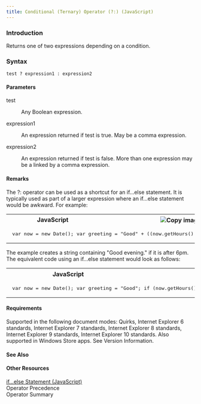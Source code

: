 ```yaml
---
title: Conditional (Ternary) Operator (?:) (JavaScript)
---
```


### Introduction 

 Returns one of two expressions depending on a condition.

### Syntax 

```
test ? expression1 : expression2
```

#### Parameters 

<div id="sectionSection0" class="section" name="collapseableSection" style="" expanded="true">
  <dl class="authored">
    <dt>
      <span class="parameter" sdata="paramReference" xmlns:util="util">test</span>
    </dt>
    <dd>
      <p xmlns:util="util">
        Any Boolean expression.
      </p>
    </dd>
    <dt>
      <span class="parameter" sdata="paramReference" xmlns:util="util">expression1</span>
    </dt>
    <dd>
      <p xmlns:util="util">
        An expression returned if <span class="parameter" sdata="paramReference">test</span> is <span sdata="langKeyword" value="true"><span class="keyword">true</span></span>. May be a comma
        expression.
      </p>
    </dd>
    <dt>
      <span class="parameter" sdata="paramReference" xmlns:util="util">expression2</span>
    </dt>
    <dd>
      <p xmlns:util="util">
        An expression returned if <span class="parameter" sdata="paramReference">test</span> is <span sdata="langKeyword" value="false"><span class="keyword">false</span></span>. More than one
        expression may be a linked by a comma expression.
      </p>
    </dd>
  </dl>
</div>

#### Remarks 

<div id="languageReferenceRemarksSection" class="section" name="collapseableSection" style="">
  <p xmlns:util="util">
    The <span sdata="langKeyword" value="?:"><span class="keyword">?:</span></span> operator can be used as a shortcut for an <span sdata="langKeyword" value="if...else"><span class=
    "keyword">if...else</span></span> statement. It is typically used as part of a larger expression where an <span sdata="langKeyword" value="if...else"><span class="keyword">if...else</span></span>
    statement would be awkward. For example:
  </p>
  <div class="code">
    <table width="100%" cellspacing="0" cellpadding="0">
      <tr>
        <th>
          JavaScript&nbsp;
        </th>
        <th>
          <span class="copyCode" onclick="CopyCode(this)" onkeypress="CopyCode_CheckKey(this, event)" onmouseover="ChangeCopyCodeIcon(this)" onmouseout="ChangeCopyCodeIcon(this)" tabindex=
          "0"><img class="copyCodeImage" name="ccImage" align="absmiddle" alt="Copy image" title="Copy image" src="../icons/copycode.gif" />Copy Code</span>
        </th>
      </tr>
      <tr>
        <td colspan="2">
          <pre>
 var now = new Date(); var greeting = "Good" + ((now.getHours() &gt; 17) <span class="label">?</span> " evening." <span class="label">:</span> " day."); 
</pre>
        </td>
      </tr>
    </table>
  </div>
  <p xmlns:util="util">
    The example creates a string containing "Good evening." if it is after 6pm. The equivalent code using an <span sdata="langKeyword" value="if...else"><span class="keyword">if...else</span></span>
    statement would look as follows:
  </p>
  <div class="code">
    <table width="100%" cellspacing="0" cellpadding="0">
      <tr>
        <th>
          JavaScript&nbsp;
        </th>
        <th>
          <span class="copyCode" onclick="CopyCode(this)" onkeypress="CopyCode_CheckKey(this, event)" onmouseover="ChangeCopyCodeIcon(this)" onmouseout="ChangeCopyCodeIcon(this)" tabindex=
          "0"><img class="copyCodeImage" name="ccImage" align="absmiddle" alt="Copy image" title="Copy image" src="../icons/copycode.gif" />Copy Code</span>
        </th>
      </tr>
      <tr>
        <td colspan="2">
          <pre>
 var now = new Date(); var greeting = "Good"; if (now.getHours() &gt; 17)    greeting += " evening."; else    greeting += " day."; 
</pre>
        </td>
      </tr>
    </table>
  </div>
</div>

#### Requirements 

<div id="requirementsTitleSection" class="section" name="collapseableSection" style="">
  <p xmlns:util="util"></p>
  <p>
    Supported in the following document modes: Quirks, Internet Explorer 6 standards, Internet Explorer 7 standards, Internet Explorer 8 standards, Internet Explorer 9 standards, Internet Explorer 10
    standards. Also supported in Windows Store apps. See Version Information.
  </p>
</div>

#### See Also 

<div id="seeAlsoSection" class="section" name="collapseableSection" style="">
  <h4 class="subHeading">
    Other Resources
  </h4>
  <div class="seeAlsoStyle">
    <span sdata="link" xmlns:util="util"><a href="dfbe86e8-9c1e-4ef5-bb9c-7d1db7ce2506.htm">if...else Statement (JavaScript)</a></span>
  </div>
  <div class="seeAlsoStyle">
    <span sdata="link" xmlns:util="util">Operator Precedence</span>
  </div>
  <div class="seeAlsoStyle">
    <span sdata="link" xmlns:util="util">Operator Summary</span>
  </div>
</div>

